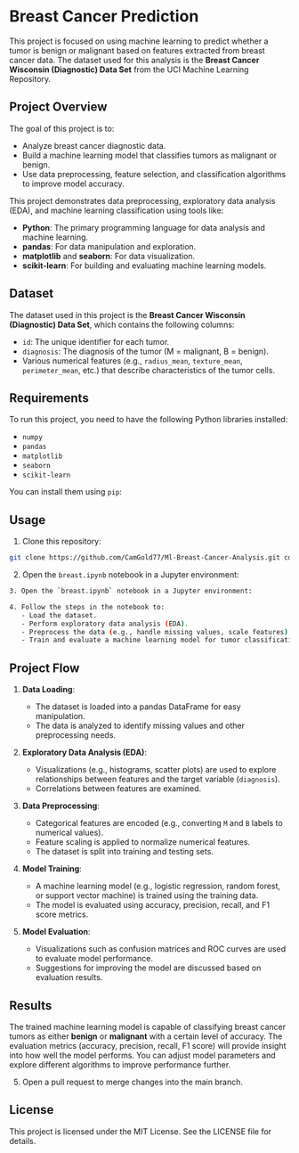 # Breast Cancer Prediction

This project is focused on using machine learning to predict whether a tumor is benign or malignant based on features extracted from breast cancer data. The dataset used for this analysis is the **Breast Cancer Wisconsin (Diagnostic) Data Set** from the UCI Machine Learning Repository.

## Project Overview

The goal of this project is to:
- Analyze breast cancer diagnostic data.
- Build a machine learning model that classifies tumors as malignant or benign.
- Use data preprocessing, feature selection, and classification algorithms to improve model accuracy.

This project demonstrates data preprocessing, exploratory data analysis (EDA), and machine learning classification using tools like:
- **Python**: The primary programming language for data analysis and machine learning.
- **pandas**: For data manipulation and exploration.
- **matplotlib** and **seaborn**: For data visualization.
- **scikit-learn**: For building and evaluating machine learning models.

## Dataset

The dataset used in this project is the **Breast Cancer Wisconsin (Diagnostic) Data Set**, which contains the following columns:
- `id`: The unique identifier for each tumor.
- `diagnosis`: The diagnosis of the tumor (M = malignant, B = benign).
- Various numerical features (e.g., `radius_mean`, `texture_mean`, `perimeter_mean`, etc.) that describe characteristics of the tumor cells.

## Requirements

To run this project, you need to have the following Python libraries installed:
- `numpy`
- `pandas`
- `matplotlib`
- `seaborn`
- `scikit-learn`

You can install them using `pip`: 

## Usage

1. Clone this repository:
```bash
git clone https://github.com/CamGold77/Ml-Breast-Cancer-Analysis.git cd Ml-Breast-Cancer-Analysis
```
2. Open the `breast.ipynb` notebook in a Jupyter environment:

```bash
3. Open the `breast.ipynb` notebook in a Jupyter environment:

4. Follow the steps in the notebook to:
   - Load the dataset.
   - Perform exploratory data analysis (EDA).
   - Preprocess the data (e.g., handle missing values, scale features).
   - Train and evaluate a machine learning model for tumor classification.
```
## Project Flow

1. **Data Loading**:
   - The dataset is loaded into a pandas DataFrame for easy manipulation.
   - The data is analyzed to identify missing values and other preprocessing needs.

2. **Exploratory Data Analysis (EDA)**:
   - Visualizations (e.g., histograms, scatter plots) are used to explore relationships between features and the target variable (`diagnosis`).
   - Correlations between features are examined.

3. **Data Preprocessing**:
   - Categorical features are encoded (e.g., converting `M` and `B` labels to numerical values).
   - Feature scaling is applied to normalize numerical features.
   - The dataset is split into training and testing sets.

4. **Model Training**:
   - A machine learning model (e.g., logistic regression, random forest, or support vector machine) is trained using the training data.
   - The model is evaluated using accuracy, precision, recall, and F1 score metrics.

5. **Model Evaluation**:
   - Visualizations such as confusion matrices and ROC curves are used to evaluate model performance.
   - Suggestions for improving the model are discussed based on evaluation results.

## Results

The trained machine learning model is capable of classifying breast cancer tumors as either **benign** or **malignant** with a certain level of accuracy. The evaluation metrics (accuracy, precision, recall, F1 score) will provide insight into how well the model performs. You can adjust model parameters and explore different algorithms to improve performance further.

5. Open a pull request to merge changes into the main branch.

## License

This project is licensed under the MIT License. See the LICENSE file for details.



